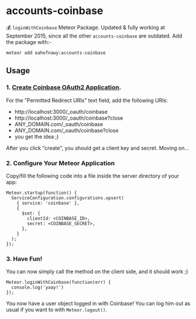 accounts-coinbase
=================
:moneybag: `loginWithCoinbase` Meteor Package. Updated & fully working at September 2015, since all the other `accounts-coinbase` are outdated. Add the package with:-

```
meteor add eahefnawy:accounts-coinbase
```

## Usage

### 1. [Create Coinbase OAuth2 Application](https://www.coinbase.com/oauth/applications/new).
For the "Permitted Redirect URIs" text field, add the following URIs:
  * http://localhost:3000/_oauth/coinbase
  * http://localhost:3000/_oauth/coinbase?close
  * ANY_DOMAIN.com/_oauth/coinbase
  * ANY_DOMAIN.com/_oauth/coinbase?close
  * you get the idea ;)

After you click "create", you should get a client key and secret. Moving on...

### 2. Configure Your Meteor Application
Copy/fill the following code into a file inside the server directory of your app:
```
Meteor.startup(function() {
  ServiceConfiguration.configurations.upsert(
    { service: 'coinbase' },
    {
      $set: {
        clientId: <COINBASE_ID>,
        secret: <COINBASE_SECRET>,
      },
    }
  );
});
```

### 3. Have Fun!
You can now simply call the method on the client side, and it should work ;)
```
Meteor.loginWithCoinbase(function(err) {
  console.log('yaay!')
});
```
You now have a user object logged in with Coinbase! You can log him out as usual if you want to with `Meteor.logout()`.
